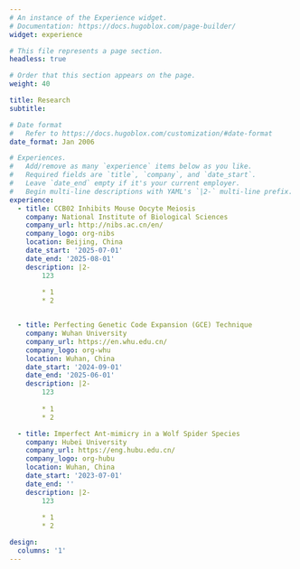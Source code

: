 ```yaml
---
# An instance of the Experience widget.
# Documentation: https://docs.hugoblox.com/page-builder/
widget: experience

# This file represents a page section.
headless: true

# Order that this section appears on the page.
weight: 40

title: Research
subtitle:

# Date format
#   Refer to https://docs.hugoblox.com/customization/#date-format
date_format: Jan 2006

# Experiences.
#   Add/remove as many `experience` items below as you like.
#   Required fields are `title`, `company`, and `date_start`.
#   Leave `date_end` empty if it's your current employer.
#   Begin multi-line descriptions with YAML's `|2-` multi-line prefix.
experience:
  - title: CCB02 Inhibits Mouse Oocyte Meiosis
    company: National Institute of Biological Sciences
    company_url: http://nibs.ac.cn/en/
    company_logo: org-nibs
    location: Beijing, China
    date_start: '2025-07-01'
    date_end: '2025-08-01'
    description: |2-
        123
        
        * 1
        * 2


  - title: Perfecting Genetic Code Expansion (GCE) Technique
    company: Wuhan University
    company_url: https://en.whu.edu.cn/
    company_logo: org-whu
    location: Wuhan, China
    date_start: '2024-09-01'
    date_end: '2025-06-01'
    description: |2-
        123
        
        * 1
        * 2

  - title: Imperfect Ant-mimicry in a Wolf Spider Species
    company: Hubei University
    company_url: https://eng.hubu.edu.cn/
    company_logo: org-hubu
    location: Wuhan, China
    date_start: '2023-07-01'
    date_end: ''
    description: |2-
        123
        
        * 1
        * 2

design:
  columns: '1'
---
```

